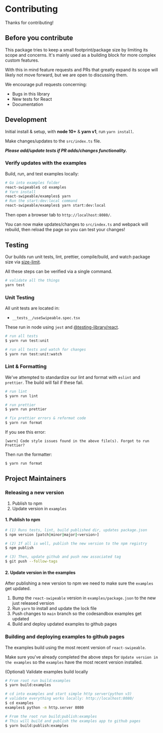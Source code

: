 # Contributing

Thanks for contributing!

## Before you contribute

This package tries to keep a small footprint/package size by limiting its scope and concerns. It's mainly used as a building block for more complex custom features.

With this in mind feature requests and PRs that greatly expand its scope will likely not move forward, but we are open to discussing them.

We encourage pull requests concerning:

* Bugs in this library
* New tests for React
* Documentation

## Development

Initial install & setup, with **node 10+** & **yarn v1**, run `yarn install`.

Make changes/updates to the `src/index.ts` file.

**_Please add/update tests if PR adds/changes functionality._**

### Verify updates with the examples

Build, run, and test examples locally:
```sh
# Go into examples folder
react-swipeable$ cd examples
# Yarn install
react-swipeable/examples$ yarn
# Run the start:dev:local command
react-swipeable/examples$ yarn start:dev:local
```

Then open a browser tab to `http://localhost:8080/`.

You can now make updates/changes to `src/index.ts` and webpack will rebuild, then reload the page so you can test your changes!

## Testing

Our builds run unit tests, lint, prettier, compile/build, and watch package size via [size-limit](https://github.com/ai/size-limit/).

All these steps can be verified via a single command.
```sh
# validate all the things
yarn test
```

### Unit Testing

All unit tests are located in:

- `__tests__/useSwipeable.spec.tsx`

These run in node using `jest` and [@testing-library/react](https://github.com/testing-library/react-testing-library).

```sh
# run all tests
$ yarn run test:unit

# run all tests and watch for changes
$ yarn run test:unit:watch
```

### Lint & Formatting

We've attempted to standardize our lint and format with `eslint` and `prettier`. The build will fail if these fail.

```sh
# run lint
$ yarn run lint

# run prettier
$ yarn run prettier

# fix prettier errors & reformat code
$ yarn run format
```

If you see this error:
```
[warn] Code style issues found in the above file(s). Forgot to run Prettier?
```
Then run the formatter:
```sh
$ yarn run format
```

## Project Maintainers
### Releasing a new version
1. Publish to npm
2. Update version in `examples`

#### 1. Publish to npm
```sh
# (1) Runs tests, lint, build published dir, updates package.json
$ npm version [patch|minor|major|<version>]

# (2) If all is well, publish the new version to the npm registry
$ npm publish

# (3) Then, update github and push new associated tag
$ git push --follow-tags
```

#### 2. Update version in the examples

After publishing a new version to npm we need to make sure the `examples` get updated.
1. Bump the `react-swipeable` version in `examples/package.json` to the new just released version
2. Run `yarn` to install and update the lock file
3. Push changes to `main` branch so the codesandbox examples get updated
4. Build and deploy updated examples to github pages

### Building and deploying examples to github pages

The examples build using the most recent version of `react-swipeable`.

Make sure you've already completed the above steps for `Update version in the examples` so the `examples` have the most recent version installed.

(Optional) Validate examples build locally
```sh
# From root run build:examples
$ yarn build:examples

# cd into examples and start simple http server(python v3)
# validate everything works locally: http://localhost:8080/
$ cd examples
examples$ python -m http.server 8080
```

```sh
# From the root run build:publish:examples
# This will build and publish the examples app to github pages
$ yarn build:publish:examples
```
